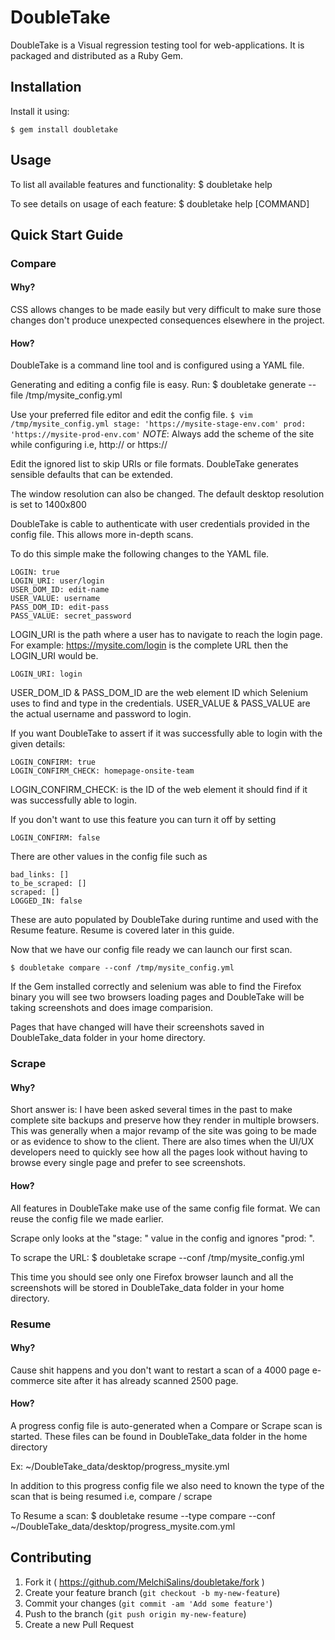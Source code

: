 # DoubleTake

DoubleTake is a Visual regression testing tool for web-applications. It is packaged and distributed as a Ruby Gem.


## Installation


Install it using:

    $ gem install doubletake

## Usage

To list all available features and functionality:
    $ doubletake help

To see details on usage of each feature:
    $ doubletake help [COMMAND]

## Quick Start Guide

### Compare

#### Why?

CSS allows changes to be made easily but very difficult to make sure those changes don't produce unexpected
consequences elsewhere in the project.

#### How?

DoubleTake is a command line tool and is configured using a YAML file.

Generating and editing a config file is easy.
Run:
   $ doubletake generate --file /tmp/mysite_config.yml

Use your preferred file editor and edit the config file.
    ```
    $ vim /tmp/mysite_config.yml
    stage: 'https://mysite-stage-env.com'
    prod:  'https://mysite-prod-env.com'
    ```
*NOTE*: Always add the scheme of the site while configuring i.e, http:// or https://

Edit the ignored list to skip URIs or file formats. DoubleTake generates sensible defaults that can be extended.

The window resolution can also be changed. The default desktop resolution is set to 1400x800

DoubleTake is cable to authenticate with user credentials provided in the config file. This allows more in-depth scans.

To do this simple make the following changes to the YAML file.
```
LOGIN: true
LOGIN_URI: user/login
USER_DOM_ID: edit-name
USER_VALUE: username
PASS_DOM_ID: edit-pass
PASS_VALUE: secret_password
```
LOGIN_URI is the path where a user has to navigate to reach the login page. For example:
https://mysite.com/login is the complete URL then the LOGIN_URI would be.
```
LOGIN_URI: login
```
USER_DOM_ID & PASS_DOM_ID are the web element ID which Selenium uses to find and type in the credentials.
USER_VALUE & PASS_VALUE are the actual username and password to login.

If you want DoubleTake to assert if it was successfully able to login with the given details:
```
LOGIN_CONFIRM: true
LOGIN_CONFIRM_CHECK: homepage-onsite-team
```

LOGIN_CONFIRM_CHECK: is the ID of the web element it should find if it was successfully able to login.

If you don't want to use this feature you can turn it off by setting
 ```
 LOGIN_CONFIRM: false
 ```
There are other values in the config file such as
```
bad_links: []
to_be_scraped: []
scraped: []
LOGGED_IN: false
```
These are auto populated by DoubleTake during runtime and used with the Resume feature. Resume is covered later in this guide.

Now that we have our config file ready we can launch our first scan.

    $ doubletake compare --conf /tmp/mysite_config.yml

If the Gem installed correctly and selenium was able to find the Firefox binary you will see two browsers loading pages and
DoubleTake will be taking screenshots and does image comparision.

Pages that have changed will have their screenshots saved in DoubleTake_data folder in your home directory.

### Scrape

#### Why?

Short answer is: I have been asked several times in the past to make complete site backups and preserve how they render in
multiple browsers. This was generally when a major revamp of the site was going to be made or as evidence to show to the client.
There are also times when the UI/UX developers need to quickly see how all the pages look without having to browse every single
page and prefer to see screenshots.

#### How?

All features in DoubleTake make use of the same config file format. We can reuse the config file we made earlier.

Scrape only looks at the "stage: " value in the config and ignores  "prod: ".

To scrape the URL:
    $ doubletake scrape --conf /tmp/mysite_config.yml

This time you should see only one Firefox browser launch and all the screenshots will be stored in DoubleTake_data folder in
your home directory.

### Resume

#### Why?

Cause shit happens and you don't want to restart a scan of a 4000 page e-commerce site after it has already scanned 2500 page.

#### How?

A progress config file is auto-generated when a Compare or Scrape scan is started. These files can be found in DoubleTake_data
folder in the home directory

Ex: ~/DoubleTake_data/desktop/progress_mysite.yml

In addition to this progress config file we also need to known the type of the scan that is being resumed i.e, compare / scrape

To Resume a scan:
    $ doubletake resume --type compare --conf ~/DoubleTake_data/desktop/progress_mysite.com.yml


## Contributing

1. Fork it ( https://github.com/MelchiSalins/doubletake/fork )
2. Create your feature branch (`git checkout -b my-new-feature`)
3. Commit your changes (`git commit -am 'Add some feature'`)
4. Push to the branch (`git push origin my-new-feature`)
5. Create a new Pull Request
